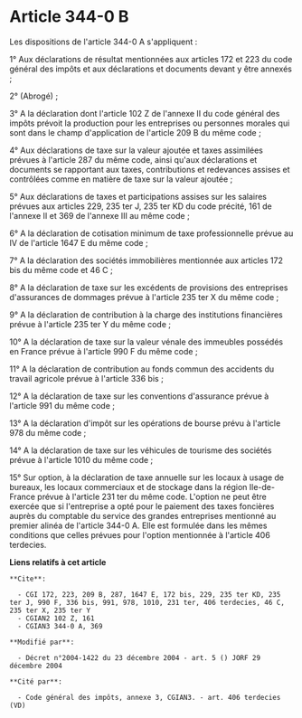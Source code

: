 # Article 344-0 B

Les dispositions de l'article 344-0 A s'appliquent :

1° Aux déclarations de résultat mentionnées aux articles 172 et 223 du code général des impôts et aux déclarations et
documents devant y être annexés ;

2° (Abrogé) ;

3° A la déclaration dont l'article 102 Z de l'annexe II du code général des impôts prévoit la production pour les entreprises
ou personnes morales qui sont dans le champ d'application de l'article 209 B du même code ;

4° Aux déclarations de taxe sur la valeur ajoutée et taxes assimilées prévues à l'article 287 du même code, ainsi qu'aux
déclarations et documents se rapportant aux taxes, contributions et redevances assises et contrôlées comme en matière de taxe
sur la valeur ajoutée ;

5° Aux déclarations de taxes et participations assises sur les salaires prévues aux articles 229, 235 ter J, 235 ter KD du
code précité, 161 de l'annexe II et 369 de l'annexe III au même code ;

6° A la déclaration de cotisation minimum de taxe professionnelle prévue au IV de l'article 1647 E du même code ;

7° A la déclaration des sociétés immobilières mentionnée aux articles 172 bis du même code et 46 C ;

8° A la déclaration de taxe sur les excédents de provisions des entreprises d'assurances de dommages prévue à l'article 235
ter X du même code ;

9° A la déclaration de contribution à la charge des institutions financières prévue à l'article 235 ter Y du même code ;

10° A la déclaration de taxe sur la valeur vénale des immeubles possédés en France prévue à l'article 990 F du même code ;

11° A la déclaration de contribution au fonds commun des accidents du travail agricole prévue à l'article 336 bis ;

12° A la déclaration de taxe sur les conventions d'assurance prévue à l'article 991 du même code ;

13° A la déclaration d'impôt sur les opérations de bourse prévu à l'article 978 du même code ;

14° A la déclaration de taxe sur les véhicules de tourisme des sociétés prévue à l'article 1010 du même code ;

15° Sur option, à la déclaration de taxe annuelle sur les locaux à usage de bureaux, les locaux commerciaux et de stockage
dans la région Ile-de-France prévue à l'article 231 ter du même code. L'option ne peut être exercée que si l'entreprise a
opté pour le paiement des taxes foncières auprès du comptable du service des grandes entreprises mentionné au premier alinéa
de l'article 344-0 A. Elle est formulée dans les mêmes conditions que celles prévues pour l'option mentionnée à l'article 406
terdecies.

**Liens relatifs à cet article**

	**Cite**:

	  - CGI 172, 223, 209 B, 287, 1647 E, 172 bis, 229, 235 ter KD, 235 ter J, 990 F, 336 bis, 991, 978, 1010, 231 ter, 406 terdecies, 46 C, 235 ter X, 235 ter Y
	  - CGIAN2 102 Z, 161
	  - CGIAN3 344-0 A, 369

	**Modifié par**:

	  - Décret n°2004-1422 du 23 décembre 2004 - art. 5 () JORF 29 décembre 2004

	**Cité par**:

	  - Code général des impôts, annexe 3, CGIAN3. - art. 406 terdecies (VD)
